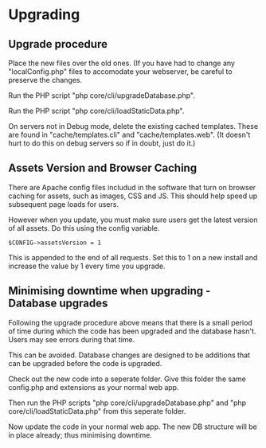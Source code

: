# Upgrading

## Upgrade procedure

Place the new files over the old ones. (If you have had to change any 
"localConfig.php" files to accomodate your webserver, be careful to preserve 
the changes.

Run the PHP script "php core/cli/upgradeDatabase.php".

Run the PHP script "php core/cli/loadStaticData.php".

On servers not in Debug mode, delete the existing cached templates. These are 
found in "cache/templates.cli" and "cache/templates.web". (It doesn't hurt to 
do this on debug servers so if in doubt, just do it.)

## Assets Version and Browser Caching

There are Apache config files includud in the software that turn on browser caching 
for assets, such as images, CSS and JS. This should help speed up subsequent page loads for users. 

However when you update, you must make sure users get the latest version of all assets. Do this using the config variable.

    $CONFIG->assetsVersion = 1

This is appended to the end of all requests. Set this to 1 on a new install and increase the value by 1 
every time you upgrade.

## Minimising downtime when upgrading - Database upgrades

Following the upgrade procedure above means that there is a small period of time during which
the code has been upgraded and the database hasn't. Users may see errors during that time.

This can be avoided. Database changes are designed to be additions that can be upgraded before the code is upgraded.

Check out the new code into a seperate folder. Give this folder the same config.php and extensions as your normal web app.

Then run the PHP scripts "php core/cli/upgradeDatabase.php" and "php core/cli/loadStaticData.php" 
from this seperate folder.

Now update the code in your normal web app. The new DB structure will be in place already; thus minimising downtime.


